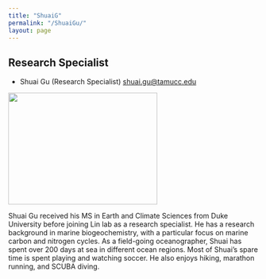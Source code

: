 ```yaml
---
title: "ShuaiG"
permalink: "/ShuaiGu/"
layout: page
---
```


## Research Specialist

- Shuai Gu (Research Specialist) <shuai.gu@tamucc.edu>

<img src="https://yajuanlin.github.io/assets/img/Shuai field photo. JPG" width="300" height="225"/> 

Shuai Gu received his MS in Earth and Climate Sciences from Duke University before joining Lin lab as a research specialist. He has a research background in marine biogeochemistry, with a particular focus on marine carbon and nitrogen cycles. As a field-going oceanographer, Shuai has spent over 200 days at sea in different ocean regions. Most of Shuai’s spare time is spent playing and watching soccer. He also enjoys hiking, marathon running, and SCUBA diving.
